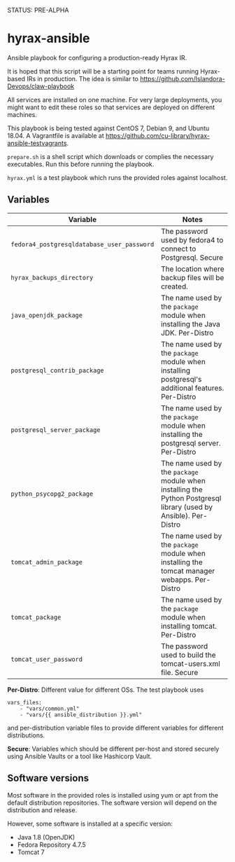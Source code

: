 STATUS: PRE-ALPHA

# hyrax-ansible
Ansible playbook for configuring a production-ready Hyrax IR.

It is hoped that this script will be a starting point for teams running Hyrax-based IRs in production.
The idea is similar to https://github.com/Islandora-Devops/claw-playbook

All services are installed on one machine. For very large deployments, you might want to edit these roles so that services are deployed on different machines.

This playbook is being tested against CentOS 7, Debian 9, and Ubuntu 18.04. A Vagrantfile is available at https://github.com/cu-library/hyrax-ansible-testvagrants.

`prepare.sh` is a shell script which downloads or complies the necessary executables. Run this before running the playbook.

`hyrax.yml` is a test playbook which runs the provided roles against localhost.

## Variables

|Variable|Notes|
|---|---|
|`fedora4_postgresqldatabase_user_password` | The password used by fedora4 to connect to Postgresql. Secure |
|`hyrax_backups_directory` | The location where backup files will be created. |
|`java_openjdk_package` | The name used by the `package` module when installing the Java JDK. Per-Distro |
|`postgresql_contrib_package` | The name used by the `package` module when installing postgresql's additional features. Per-Distro |
|`postgresql_server_package` | The name used by the `package` module when installing the postgresql server. Per-Distro |
|`python_psycopg2_package` | The name used by the `package` module when installing the Python Postgresql library (used by Ansible). Per-Distro |
|`tomcat_admin_package` | The name used by the `package` module when installing the tomcat manager webapps. Per-Distro |
|`tomcat_package` | The name used by the `package` module when installing tomcat. Per-Distro |
|`tomcat_user_password` | The password used to build the tomcat-users.xml file. Secure |

**Per-Distro**: Different value for different OSs. The test playbook uses

```
vars_files:
    - "vars/common.yml"
    - "vars/{{ ansible_distribution }}.yml"
```

and per-distribution variable files to provide different variables for different distributions.

**Secure**: Variables which should be different per-host and stored securely using Ansible Vaults or a tool like Hashicorp Vault.


## Software versions

Most software in the provided roles is installed using yum or apt from the default distribution repositories.
The software version will depend on the distribution and release.

However, some software is installed at a specific version:

* Java 1.8 (OpenJDK)
* Fedora Repository 4.7.5
* Tomcat 7
